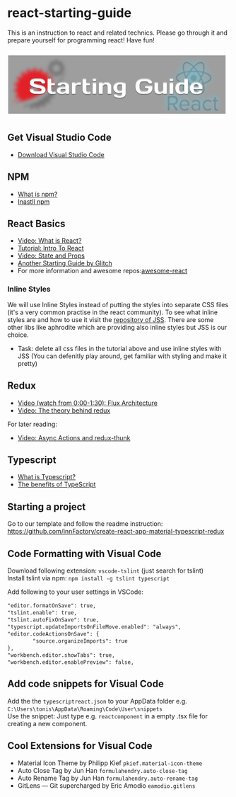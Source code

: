 # react-starting-guide
This is an instruction to react and related technics. Please go through it and prepare yourself for programming react! Have fun!

![header](header.png)

## Get Visual Studio Code
* [Download Visual Studio Code](https://code.visualstudio.com/download)


## NPM
* [What is npm?](https://docs.npmjs.com/getting-started/what-is-npm)
* [Inastll npm](https://docs.npmjs.com/getting-started/installing-node)

## React Basics
* [Video: What is React?](https://www.youtube.com/watch?v=JPT3bFIwJYA)
* [Tutorial: Intro To React](https://reactjs.org/tutorial/tutorial.html)
* [Video: State and Props](https://www.youtube.com/watch?v=qh3dYM6Keuw)
* [Another Starting Guide by Glitch](https://glitch.com/react-starter-kit)
* For more information and awesome repos:[awesome-react](https://github.com/enaqx/awesome-react)

### Inline Styles
We will use Inline Styles instead of putting the styles into separate CSS files (it's a very common practise in the react community). To see what inline styles are and how to use it visit the [repository of JSS](https://github.com/cssinjs/jss). There are some other libs like aphrodite which are providing also inline styles but JSS is our choice.

* Task: delete all css files in the tutorial above and use inline styles with JSS (You can defenitly play around, get familiar with styling and make it pretty)

## Redux
* [Video (watch from 0:00-1:30): Flux Architecture](https://www.youtube.com/watch?v=RbgU-zvbX1o)
* [Video: The theory behind redux](https://www.youtube.com/watch?v=D2MqT4OEgoE&index=2&list=PL55RiY5tL51rrC3sh8qLiYHqUV3twEYU_)

For later reading:</br>
* [Video: Async Actions and redux-thunk](https://www.youtube.com/watch?v=h892pHdLQtM&list=PL55RiY5tL51rrC3sh8qLiYHqUV3twEYU_&index=10)


## Typescript
* [What is Typescript?](https://medium.com/trisfera/the-basics-of-typescript-e46beeeffe1)
* [The benefits of TypeScript](https://medium.freecodecamp.org/when-should-i-use-typescript-311cb5fe801b)

## Starting a project
Go to our template and follow the readme instruction:</br>
https://github.com/innFactory/create-react-app-material-typescript-redux


## Code Formatting with Visual Code
Download following extension: `vscode-tslint` (just search for tslint)
<br/>
Install tslint via npm:
```npm install -g tslint typescript```

Add following to your user settings in VSCode:
```
"editor.formatOnSave": true,
"tslint.enable": true,
"tslint.autoFixOnSave": true,
"typescript.updateImportsOnFileMove.enabled": "always",
"editor.codeActionsOnSave": {
        "source.organizeImports": true
},
"workbench.editor.showTabs": true,
"workbench.editor.enablePreview": false,
```

## Add code snippets for Visual Code
Add the the `typescriptreact.json` to your AppData folder e.g. `C:\Users\tonis\AppData\Roaming\Code\User\snippets` <br />
Use the snippet: Just type e.g. `reactcomponent` in a empty .tsx file for creating a new component.

## Cool Extensions for Visual Code
* Material Icon Theme by Philipp Kief `pkief.material-icon-theme`
* Auto Close Tag by Jun Han `formulahendry.auto-close-tag`
* Auto Rename Tag by Jun Han `formulahendry.auto-rename-tag`
* GitLens — Git supercharged by Eric Amodio `eamodio.gitlens`


